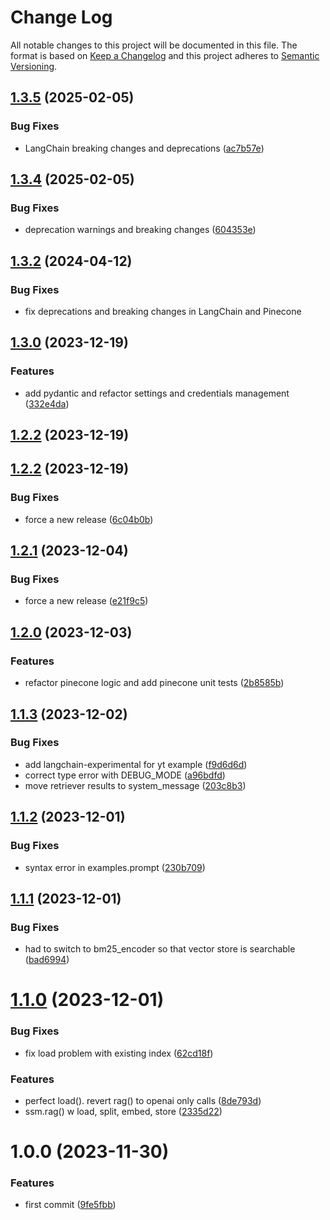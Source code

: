 # Change Log

All notable changes to this project will be documented in this file.
The format is based on [Keep a Changelog](http://keepachangelog.com/) and this project adheres to [Semantic Versioning](http://semver.org/).

## [1.3.5](https://github.com/FullStackWithLawrence/openai-embeddings/compare/v1.3.4...v1.3.5) (2025-02-05)

### Bug Fixes

- LangChain breaking changes and deprecations ([ac7b57e](https://github.com/FullStackWithLawrence/openai-embeddings/commit/ac7b57e75705afdea1d563c6a9e929504d782e87))

## [1.3.4](https://github.com/FullStackWithLawrence/openai-embeddings/compare/v1.3.3...v1.3.4) (2025-02-05)

### Bug Fixes

- deprecation warnings and breaking changes ([604353e](https://github.com/FullStackWithLawrence/openai-embeddings/commit/604353e60d1197a60c517b14c02dd02909754307))

## [1.3.2](https://github.com/FullStackWithLawrence/openai-embeddings/compare/v1.3.1...v1.3.2) (2024-04-12)

### Bug Fixes

- fix deprecations and breaking changes in LangChain and Pinecone

## [1.3.0](https://github.com/FullStackWithLawrence/openai-embeddings/compare/v1.2.2...v1.3.0) (2023-12-19)

### Features

- add pydantic and refactor settings and credentials management ([332e4da](https://github.com/FullStackWithLawrence/openai-embeddings/commit/332e4dab89924b6ac2436e6d260e645bed26a0b4))

## [1.2.2](https://github.com/FullStackWithLawrence/openai-embeddings/compare/v1.2.1...v1.2.2) (2023-12-19)

## [1.2.2](https://github.com/FullStackWithLawrence/openai-embeddings/compare/v1.2.1...v1.2.2) (2023-12-19)

### Bug Fixes

- force a new release ([6c04b0b](https://github.com/FullStackWithLawrence/openai-embeddings/commit/6c04b0b95486fa25b40c6f4d1954bd22b58df7c9))

## [1.2.1](https://github.com/FullStackWithLawrence/openai-embeddings/compare/v1.2.0...v1.2.1) (2023-12-04)

### Bug Fixes

- force a new release ([e21f9c5](https://github.com/FullStackWithLawrence/openai-embeddings/commit/e21f9c56b6dc3be3320afb88a491b43fc04d365b))

## [1.2.0](https://github.com/lpm0073/hybrid-search-retriever/compare/v1.1.3...v1.2.0) (2023-12-03)

### Features

- refactor pinecone logic and add pinecone unit tests ([2b8585b](https://github.com/lpm0073/hybrid-search-retriever/commit/2b8585b36e400d04f22e2a5565ea96f4482fd5f4))

## [1.1.3](https://github.com/lpm0073/hybrid-search-retriever/compare/v1.1.2...v1.1.3) (2023-12-02)

### Bug Fixes

- add langchain-experimental for yt example ([f9d6d6d](https://github.com/lpm0073/hybrid-search-retriever/commit/f9d6d6d0b11ff9c1f06faf7eb69511bc5702066d))
- correct type error with DEBUG_MODE ([a96bdfd](https://github.com/lpm0073/hybrid-search-retriever/commit/a96bdfdb5a0b015740110e02f9f9b06917cd31c7))
- move retriever results to system_message ([203c8b3](https://github.com/lpm0073/hybrid-search-retriever/commit/203c8b300cda156ac44a0c6e02510c2ab6a2b074))

## [1.1.2](https://github.com/lpm0073/hybrid-search-retriever/compare/v1.1.1...v1.1.2) (2023-12-01)

### Bug Fixes

- syntax error in examples.prompt ([230b709](https://github.com/lpm0073/hybrid-search-retriever/commit/230b7090c96bdd4d7d8757b182f891ab1b82c6f4))

## [1.1.1](https://github.com/lpm0073/netec-llm/compare/v1.1.0...v1.1.1) (2023-12-01)

### Bug Fixes

- had to switch to bm25_encoder so that vector store is searchable ([bad6994](https://github.com/lpm0073/netec-llm/commit/bad699481d217dde81877d85124395529652dabe))

# [1.1.0](https://github.com/lpm0073/netec-llm/compare/v1.0.0...v1.1.0) (2023-12-01)

### Bug Fixes

- fix load problem with existing index ([62cd18f](https://github.com/lpm0073/netec-llm/commit/62cd18f8088873a794ec363c4e18770dfdc41ea5))

### Features

- perfect load(). revert rag() to openai only calls ([8de793d](https://github.com/lpm0073/netec-llm/commit/8de793dcca77ec23f09e68ca9e8dba7f64623b3c))
- ssm.rag() w load, split, embed, store ([2335d22](https://github.com/lpm0073/netec-llm/commit/2335d22c5fd9092642ff1eb67a34fbcd712d7f9b))

# 1.0.0 (2023-11-30)

### Features

- first commit ([9fe5fbb](https://github.com/lpm0073/netec-llm/commit/9fe5fbbd03d278a90a7351a4d907a74783e48684))
